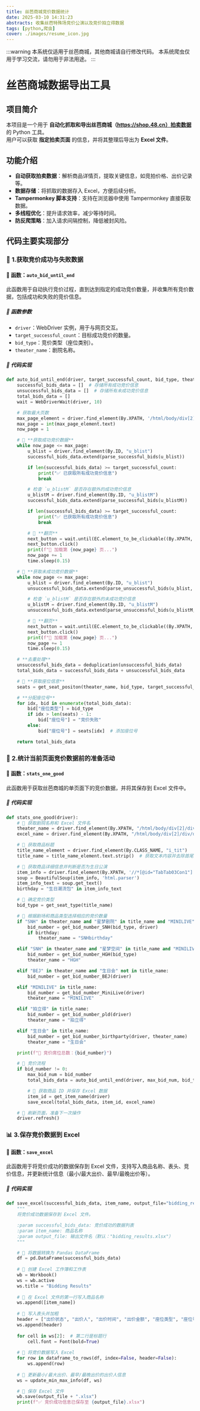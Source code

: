 ```yaml
---
title: 丝芭商城竞价数据统计
date: 2025-03-10 14:31:23
abstracts: 收集丝芭特殊场竞价公演以及竞价拍立得数据
tags: [python,爬虫]
cover: ./images/resume_icon.jpg
---
```


:::warning
本系统仅适用于丝芭商城，其他商城请自行修改代码。
本系统爬虫仅用于学习交流，请勿用于非法用途。
:::

# 丝芭商城数据导出工具  

## 项目简介  
本项目是一个用于 **自动化抓取和导出丝芭商城（https://shop.48.cn）拍卖数据** 的 Python 工具。  
用户可以获取 **指定拍卖页面** 的信息，并将其整理后导出为 **Excel 文件**。  

## 功能介绍  
- **自动获取拍卖数据**：解析商品详情页，提取关键信息，如竞拍价格、出价记录等。  
- **数据存储**：将抓取的数据存入 Excel，方便后续分析。  
- **Tampermonkey 脚本支持**：支持在浏览器中使用 Tampermonkey 直接获取数据。  
- **多线程优化**：提升请求效率，减少等待时间。  
- **防反爬策略**：加入请求间隔控制，降低被封风险。  

## 代码主要实现部分  

### 🎯 **1.获取竞价成功与失败数据**

#### 📌 **函数：`auto_bid_until_end`**
此函数用于自动执行竞价过程，直到达到指定的成功竞价数量，并收集所有竞价数据，包括成功和失败的竞价信息。  

##### 📌 **函数参数**  
- `driver`：WebDriver 实例，用于与网页交互。  
- `target_successful_count`：目标成功竞价的数量。  
- `bid_type`：竞价类型（座位类别）。  
- `theater_name`：剧院名称。  

##### 📜 **代码实现**  

```python
def auto_bid_until_end(driver, target_successful_count, bid_type, theater_name):
    successful_bids_data = []  # 存储所有成功竞价信息
    unsuccessful_bids_data = []  # 存储所有未成功竞价信息
    total_bids_data = []
    wait = WebDriverWait(driver, 10)

    # 获取最大页数
    max_page_element = driver.find_element(By.XPATH, '/html/body/div[2]/div/div[3]/div[3]/div[2]/div[2]/div[4]/span[3]')
    max_page = int(max_page_element.text)
    now_page = 1

    # 📌 **获取成功竞价数据**
    while now_page <= max_page:
        u_blist = driver.find_element(By.ID, "u_blist")
        successful_bids_data.extend(parse_successful_bids(u_blist))

        if len(successful_bids_data) >= target_successful_count:
            print("✅ 已获取所有成功竞价信息")
            break

        # 检查 `u_blistM` 是否存在额外的成功竞价信息
        u_blistM = driver.find_element(By.ID, "u_blistM")
        successful_bids_data.extend(parse_successful_bids(u_blistM))

        if len(successful_bids_data) >= target_successful_count:
            print("✅ 已获取所有成功竞价信息")
            break

        # 📌 **翻页**
        next_button = wait.until(EC.element_to_be_clickable((By.XPATH, '//*[@id="a_b_n"]')))
        next_button.click()
        print(f"🔄 加载第 {now_page} 页...")
        now_page += 1
        time.sleep(0.15)

    # 📌 **获取未成功竞价数据**
    while now_page <= max_page:
        u_blist = driver.find_element(By.ID, "u_blist")
        unsuccessful_bids_data.extend(parse_unsuccessful_bids(u_blist, successful_bids_data))

        # 检查 `u_blistM` 是否存在额外的未成功竞价信息
        u_blistM = driver.find_element(By.ID, "u_blistM")
        unsuccessful_bids_data.extend(parse_unsuccessful_bids(u_blistM, successful_bids_data))

        # 📌 **翻页**
        next_button = wait.until(EC.element_to_be_clickable((By.XPATH, '//*[@id="a_b_n"]')))
        next_button.click()
        print(f"🔄 加载第 {now_page} 页...")
        now_page += 1
        time.sleep(0.15)

    # **去重处理**
    unsuccessful_bids_data = deduplication(unsuccessful_bids_data)
    total_bids_data = successful_bids_data + unsuccessful_bids_data

    # 📌 **获取座位信息**
    seats = get_seat_positon(theater_name, bid_type, target_successful_count)

    # **分配座位号**
    for idx, bid in enumerate(total_bids_data):
        bid["座位类型"] = bid_type
        if idx > len(seats) - 1:
            bid["座位号"] = "竞价失败"
        else:
            bid["座位号"] = seats[idx]  # 添加座位号

    return total_bids_data
```

### 🎯 **2.统计当前页面竞价数据前的准备活动**

#### 📌 **函数：`stats_one_good`**
此函数用于获取丝芭商城的单页面下的竞价数据，并将其保存到 Excel 文件中。

##### 📜 **代码实现**
```python
def stats_one_good(driver):
    # 📌 获取剧院名称和 Excel 文件名
    theater_name = driver.find_element(By.XPATH, "/html/body/div[2]/div/div[2]/div[2]/ul/li[2]/p").text
    excel_name = driver.find_element(By.XPATH, "/html/body/div[2]/div/div[2]/div[2]/ul/li[1]").text

    # 📌 获取商品标题
    title_name_element = driver.find_element(By.CLASS_NAME, "i_tit")
    title_name = title_name_element.text.strip()  # 获取文本内容并去除首尾空格

    # 📌 获取商品详细信息并判断是否为生日公演
    item_info = driver.find_element(By.XPATH, '//*[@id="TabTab03Con1"]').get_attribute('outerHTML')
    soup = BeautifulSoup(item_info, 'html.parser')
    item_info_text = soup.get_text()
    birthday = "生日潮流包" in item_info_text

    # 📌 确定竞价类型
    bid_type = get_seat_type(title_name)

    # 📌 根据剧场和商品类型选择相应的竞价数量
    if "SNH" in theater_name and "星梦剧院" in title_name and "MINILIVE" not in title_name:
        bid_number = get_bid_number_SNH(bid_type, driver)
        if birthday:
            theater_name = "SNHbirthday"

    elif "SNH" in theater_name and "星梦空间" in title_name and "MINILIVE" not in title_name:
        bid_number = get_bid_number_HGH(bid_type)
        theater_name = "HGH"

    elif "BEJ" in theater_name and "生日会" not in title_name:
        bid_number = get_bid_number_BEJ(driver)

    elif "MINILIVE" in title_name:
        bid_number = get_bid_number_MiniLive(driver)
        theater_name = "MINILIVE"

    elif "拍立得" in title_name:
        bid_number = get_bid_number_pld(driver)
        theater_name = "拍立得"

    elif "生日会" in title_name:
        bid_number = get_bid_number_birthparty(driver, theater_name)
        theater_name = "生日会"

    print(f"🎫 竞价席位总数：{bid_number}")

    # 📌 竞价流程
    if bid_number != 0:
        max_bid_num = bid_number
        total_bids_data = auto_bid_until_end(driver, max_bid_num, bid_type, theater_name)

        # 📌 获取商品 ID 并保存 Excel 数据
        item_id = get_item_name(driver)
        save_excel(total_bids_data, item_id, excel_name)

    # 📌 刷新页面，准备下一次操作
    driver.refresh()
```

### 📊 **3.保存竞价数据到 Excel**

#### 📌 **函数：`save_excel`**
此函数用于将竞价成功的数据保存到 Excel 文件，支持写入商品名称、表头、竞价信息，并更新统计信息（最小/最大出价、最早/最晚出价等）。

##### 📜 **代码实现**
```python
def save_excel(successful_bids_data, item_name, output_file="bidding_results.xlsx"):
    """
    将竞价成功数据保存到 Excel 文件。

    :param successful_bids_data: 竞价成功的数据列表
    :param item_name: 商品名称
    :param output_file: 输出文件名（默认："bidding_results.xlsx"）
    """

    # 📌 将数据转换为 Pandas DataFrame
    df = pd.DataFrame(successful_bids_data)
    
    # 📌 创建 Excel 工作簿和工作表
    wb = Workbook()
    ws = wb.active
    ws.title = "Bidding Results"
    
    # 📌 在 Excel 文件的第一行写入商品名称
    ws.append([item_name])
    
    # 📌 写入表头并加粗
    header = ["出价状态", "出价人", "出价时间", "出价金额", "座位类型", "座位号"]
    ws.append(header)
    
    for cell in ws[2]:  # 第二行是标题行
        cell.font = Font(bold=True)
    
    # 📌 将竞价数据写入 Excel
    for row in dataframe_to_rows(df, index=False, header=False):
        ws.append(row)
    
    # 📌 更新最小/最大出价、最早/最晚出价的出价人信息
    ws = update_min_max_info(df, ws)

    # 📌 保存 Excel 文件
    wb.save(output_file + ".xlsx")
    print(f"✅ 竞价成功信息已保存至 {output_file}.xlsx")
```



